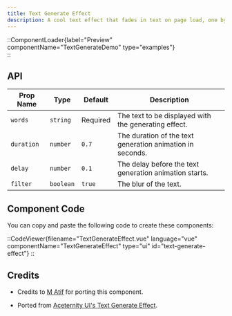 ```yaml
---
title: Text Generate Effect
description: A cool text effect that fades in text on page load, one by one.
---
```


::ComponentLoader{label="Preview" componentName="TextGenerateDemo" type="examples"}  
::

## API

| Prop Name  | Type      | Default  | Description                                               |
| ---------- | --------- | -------- | --------------------------------------------------------- |
| `words`    | `string`  | Required | The text to be displayed with the generating effect.      |
| `duration` | `number`  | `0.7`    | The duration of the text generation animation in seconds. |
| `delay`    | `number`  | `0.1`    | The delay before the text generation animation starts.    |
| `filter`   | `boolean` | `true`   | The blur of the text.                                     |

## Component Code

You can copy and paste the following code to create these components:

::CodeViewer{filename="TextGenerateEffect.vue" language="vue" componentName="TextGenerateEffect" type="ui" id="text-generate-effect"}
::

## Credits

- Credits to [M Atif](https://github.com/atif0075) for porting this component.

- Ported from [Aceternity UI's Text Generate Effect](https://ui.aceternity.com/components/text-generate-effect).
